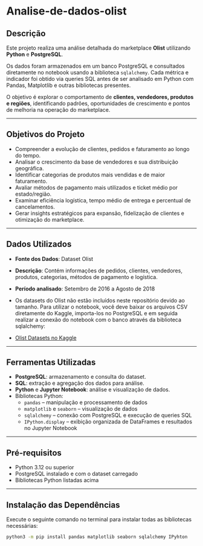 # Analise-de-dados-olist

## Descrição
Este projeto realiza uma análise detalhada do marketplace **Olist** utilizando **Python** e **PostgreSQL**.  

Os dados foram armazenados em um banco PostgreSQL e consultados diretamente no notebook usando a biblioteca `sqlalchemy`. Cada métrica e indicador foi obtido via queries SQL antes de ser analisado em Python com Pandas, Matplotlib e outras bibliotecas presentes.  

O objetivo é explorar o comportamento de **clientes, vendedores, produtos e regiões**, identificando padrões, oportunidades de crescimento e pontos de melhoria na operação do marketplace.

---

## Objetivos do Projeto
- Compreender a evolução de clientes, pedidos e faturamento ao longo do tempo.  
- Analisar o crescimento da base de vendedores e sua distribuição geográfica.  
- Identificar categorias de produtos mais vendidas e de maior faturamento.  
- Avaliar métodos de pagamento mais utilizados e ticket médio por estado/região.  
- Examinar eficiência logística, tempo médio de entrega e percentual de cancelamentos.  
- Gerar insights estratégicos para expansão, fidelização de clientes e otimização do marketplace.

---

## Dados Utilizados
- **Fonte dos Dados**: Dataset Olist  
- **Descrição**: Contém informações de pedidos, clientes, vendedores, produtos, categorias, métodos de pagamento e logística.  
- **Período analisado**: Setembro de 2016 a Agosto de 2018
- Os datasets do Olist não estão incluídos neste repositório devido ao tamanho. Para utilizar o notebook, você deve baixar os arquivos CSV diretamente do Kaggle, importa-los no PostgreSQL e em seguida realizar a conexão do notebook com o banco através da biblioteca sqlalchemy:

- [Olist Datasets no Kaggle](https://www.kaggle.com/datasets/olistbr/brazilian-ecommerce)
 

---

## Ferramentas Utilizadas
- **PostgreSQL**: armazenamento e consulta do dataset.  
- **SQL**: extração e agregação dos dados para análise.  
- **Python** e **Jupyter Notebook**: análise e visualização de dados.  
- Bibliotecas Python:
  - `pandas` – manipulação e processamento de dados  
  - `matplotlib` e `seaborn` – visualização de dados  
  - `sqlalchemy` – conexão com PostgreSQL e execução de queries SQL
  - `IPython.display` – exibição organizada de DataFrames e resultados no Jupyter Notebook
---

## Pré-requisitos
- Python 3.12 ou superior  
- PostgreSQL instalado e com o dataset carregado  
- Bibliotecas Python listadas acima  

---

## Instalação das Dependências
Execute o seguinte comando no terminal para instalar todas as bibliotecas necessárias:
```bash
python3 -m pip install pandas matplotlib seaborn sqlalchemy IPyhton
